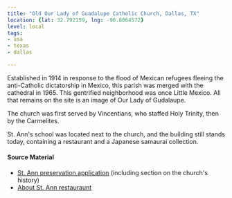 ```yaml
---
title: "Old Our Lady of Guadalupe Catholic Church, Dallas, TX"
location: {lat: 32.792159, lng: -96.8064572}
level: local
tags:
- usa
- texas
- dallas

---
```



Established in 1914 in response to the flood of Mexican refugees fleeing the anti-Catholic dictatorship in Mexico, this parish was merged with the cathedral in 1965.  This gentrified neighborhood was once Little Mexico.  All that remains on the site is an image of Our Lady of Gudalaupe.

The church was first served by Vincentians, who staffed Holy Trinity, then by the Carmelites.

St. Ann's school was located next to the church, and the building still stands today, containing a restaurant and a Japanese samaurai collection.

#### Source Material

* [St. Ann preservation application](https://dallascityhall.com/departments/sustainabledevelopment/historicpreservation/HP%20Documents/Landmark%20Structures/St.%20Anns%20School%20Landmark%20Nomination.pdf) (including section on the church's history)
* [About St. Ann restauraunt](https://www.saintanndallas.com/restaurant)





